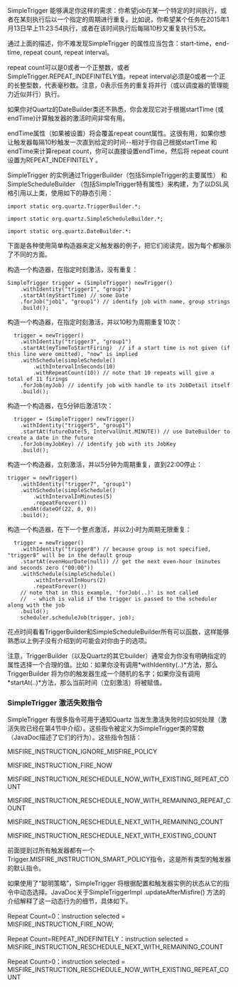 SimpleTrigger 能够满足你这样的需求：你希望job在某一个特定的时间执行，或者在某刻执行后以一个指定的周期进行重复。比如说，你希望某个任务在2015年1月13日早上11:23:54执行，或者在该时间执行后每隔10秒又重复执行5次。

通过上面的描述，你不难发现SimpleTrigger 的属性应当包含：start-time，end-time, repeat count, repeat interval。

repeat count可以是0或者一个正整数，或者SimpleTrigger.REPEAT_INDEFINITELY值。repeat interval必须是0或者一个正的长整型数，代表毫秒数。注意，0表示任务的重复将并行（或以调度器的管理能力近似并行）执行。

如果你对Quartz的DateBuilder类还不熟悉，你会发现它对于根据startTime (或 endTime)计算触发器的激活时间非常有用。

endTime属性（如果被设置）将会覆盖repeat count属性。这很有用，如果你想让触发器每隔10秒触发一次直到给定的时间--相对于你自己根据startTime 和endTime来计算repeat count，你可以直接设置endTime，然后将 repeat count设置为REPEAT_INDEFINITELY 。

SimpleTrigger 的实例通过TriggerBuilder（包括SimpleTrigger的主要属性） 和SimpleScheduleBuilder （包括SimpleTrigger特有属性）来构建，为了以DSL风格引用以上类，使用如下的静态引用：
```
import static org.quartz.TriggerBuilder.*;

import static org.quartz.SimpleScheduleBuilder.*;

import static org.quartz.DateBuilder.*:
```

下面是各种使用简单构造器来定义触发器的例子，把它们阅读完，因为每个都展示了不同的方面。

构造一个构造器，在指定时刻激活，没有重复：
```
SimpleTrigger trigger = (SimpleTrigger) newTrigger() 
    .withIdentity("trigger1", "group1")
    .startAt(myStartTime) // some Date 
    .forJob("job1", "group1") // identify job with name, group strings
    .build();
```
构造一个构造器，在指定时刻激活，并以10秒为周期重复10次：

```
  trigger = newTrigger()
    .withIdentity("trigger3", "group1")
    .startAt(myTimeToStartFiring)  // if a start time is not given (if this line were omitted), "now" is implied
    .withSchedule(simpleSchedule()
        .withIntervalInSeconds(10)
        .withRepeatCount(10)) // note that 10 repeats will give a total of 11 firings
    .forJob(myJob) // identify job with handle to its JobDetail itself                   
    .build();
```
 
构造一个构造器，在5分钟后激活1次：

```
  trigger = (SimpleTrigger) newTrigger() 
    .withIdentity("trigger5", "group1")
    .startAt(futureDate(5, IntervalUnit.MINUTE)) // use DateBuilder to create a date in the future
    .forJob(myJobKey) // identify job with its JobKey
    .build();
```
构造一个构造器，立刻激活，并以5分钟为周期重复，直到22:00停止：
```
trigger = newTrigger()
    .withIdentity("trigger7", "group1")
    .withSchedule(simpleSchedule()
        .withIntervalInMinutes(5)
        .repeatForever())
    .endAt(dateOf(22, 0, 0))
    .build();
```
 

构造一个构造器，在下一个整点激活，并以2小时为周期无限重复：

```
  trigger = newTrigger()
    .withIdentity("trigger8") // because group is not specified, "trigger8" will be in the default group
    .startAt(evenHourDate(null)) // get the next even-hour (minutes and seconds zero ("00:00"))
    .withSchedule(simpleSchedule()
        .withIntervalInHours(2)
        .repeatForever())
    // note that in this example, 'forJob(..)' is not called 
    //  - which is valid if the trigger is passed to the scheduler along with the job  
    .build();
    scheduler.scheduleJob(trigger, job);
```
 

花点时间看看TriggerBuilder和SimpleScheduleBuilder所有可以函数，这样能够熟悉以上例子没有介绍到的可能会对你由于的选项。

注意，TriggerBuilder（以及Quartz的其它builder）通常会为你没有明确指定的属性选择一个合理的值。比如：如果你没有调用*withIdentity(..)*方法，那么TriggerBuilder 将为你的触发器生成一个随机的名字；如果你没有调用 *startAt(..)*方法，那么当前时间（立刻激活）将被赋值。

### SimpleTrigger 激活失败指令
SimpleTrigger 有很多指令可用于通知Quartz 当发生激活失败时应如何处理（激活失败已经在第4节中介绍）。这些指令被定义为SimpleTrigger类的常数（JavaDoc描述了它们的行为）。这些指令包括：

MISFIRE_INSTRUCTION_IGNORE_MISFIRE_POLICY

MISFIRE_INSTRUCTION_FIRE_NOW

MISFIRE_INSTRUCTION_RESCHEDULE_NOW_WITH_EXISTING_REPEAT_COUNT

MISFIRE_INSTRUCTION_RESCHEDULE_NOW_WITH_REMAINING_REPEAT_COUNT

MISFIRE_INSTRUCTION_RESCHEDULE_NEXT_WITH_REMAINING_COUNT

MISFIRE_INSTRUCTION_RESCHEDULE_NEXT_WITH_EXISTING_COUNT

前面提到过所有触发器都有一个Trigger.MISFIRE_INSTRUCTION_SMART_POLICY指令，这是所有类型的触发器的默认指令。

如果使用了“聪明策略”，SimpleTrigger 将根据配置和触发器实例的状态从它的指令中动态选择。JavaDoc关于SimpleTriggerImpl .updateAfterMisfire() 方法的介绍解释了这一动态行为的细节，具体如下。

Repeat Count=0：instruction selected = MISFIRE_INSTRUCTION_FIRE_NOW;

Repeat Count=REPEAT_INDEFINITELY：instruction selected = MISFIRE_INSTRUCTION_RESCHEDULE_NEXT_WITH_REMAINING_COUNT

Repeat Count>0：instruction selected = MISFIRE_INSTRUCTION_RESCHEDULE_NOW_WITH_EXISTING_REPEAT_COUNT


